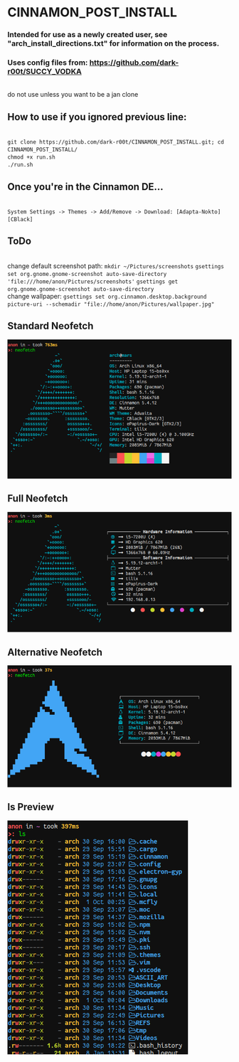 # CINNAMON_POST_INSTALL
### Intended for use as a newly created user, see "arch_install_directions.txt" for information on the process.
### Uses config files from: <https://github.com/dark-r00t/SUCCY_VODKA>
<br> do not use unless you want to be a jan clone
## How to use if you ignored previous line:
<br>`git clone https://github.com/dark-r00t/CINNAMON_POST_INSTALL.git; cd CINNAMON_POST_INSTALL/` 
<br>`chmod +x run.sh` 
<br>`./run.sh` 

## Once you're in the Cinnamon DE...
<br> `System Settings -> Themes -> Add/Remove -> Download: [Adapta-Nokto] [CBlack]`

## ToDo
<br> change default screenshot path: `mkdir ~/Pictures/screenshots` `gsettings set org.gnome.gnome-screenshot auto-save-directory 'file:///home/anon/Pictures/screenshots'` `gsettings get org.gnome.gnome-screenshot auto-save-directory`
<br> change wallpaper: `gsettings set org.cinnamon.desktop.background picture-uri --schemadir "file://home/anon/Pictures/wallpaper.jpg"`

## Standard Neofetch
![alt text](https://github.com/dark-r00t/CINNAMON_POST_INSTALL/blob/main/resources/standard.png?raw=true)

## Full Neofetch
![alt text](https://github.com/dark-r00t/CINNAMON_POST_INSTALL/blob/main/resources/full.png?raw=true)

## Alternative Neofetch
![alt text](https://github.com/dark-r00t/CINNAMON_POST_INSTALL/blob/main/resources/alternative.png?raw=true)

## ls Preview
![alt text](https://github.com/dark-r00t/CINNAMON_POST_INSTALL/blob/main/resources/ls.png?raw=true)
